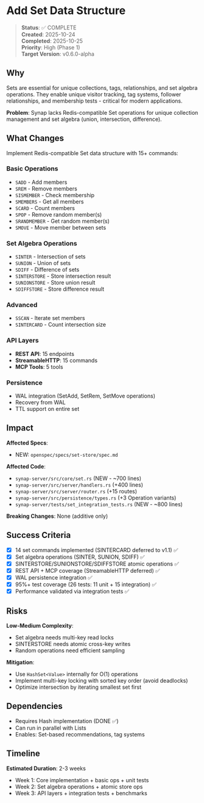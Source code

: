 # Add Set Data Structure

> **Status**: ✅ COMPLETE  
> **Created**: 2025-10-24  
> **Completed**: 2025-10-25  
> **Priority**: High (Phase 1)  
> **Target Version**: v0.6.0-alpha

## Why

Sets are essential for unique collections, tags, relationships, and set algebra operations. They enable unique visitor tracking, tag systems, follower relationships, and membership tests - critical for modern applications.

**Problem**: Synap lacks Redis-compatible Set operations for unique collection management and set algebra (union, intersection, difference).

## What Changes

Implement Redis-compatible Set data structure with 15+ commands:

### Basic Operations
- `SADD` - Add members
- `SREM` - Remove members
- `SISMEMBER` - Check membership
- `SMEMBERS` - Get all members
- `SCARD` - Count members
- `SPOP` - Remove random member(s)
- `SRANDMEMBER` - Get random member(s)
- `SMOVE` - Move member between sets

### Set Algebra Operations
- `SINTER` - Intersection of sets
- `SUNION` - Union of sets
- `SDIFF` - Difference of sets
- `SINTERSTORE` - Store intersection result
- `SUNIONSTORE` - Store union result
- `SDIFFSTORE` - Store difference result

### Advanced
- `SSCAN` - Iterate set members
- `SINTERCARD` - Count intersection size

### API Layers
- **REST API**: 15 endpoints
- **StreamableHTTP**: 15 commands
- **MCP Tools**: 5 tools

### Persistence
- WAL integration (SetAdd, SetRem, SetMove operations)
- Recovery from WAL
- TTL support on entire set

## Impact

**Affected Specs**:
- NEW: `openspec/specs/set-store/spec.md`

**Affected Code**:
- `synap-server/src/core/set.rs` (NEW - ~700 lines)
- `synap-server/src/server/handlers.rs` (+400 lines)
- `synap-server/src/server/router.rs` (+15 routes)
- `synap-server/src/persistence/types.rs` (+3 Operation variants)
- `synap-server/tests/set_integration_tests.rs` (NEW - ~800 lines)

**Breaking Changes**: None (additive only)

## Success Criteria

- [x] 14 set commands implemented (SINTERCARD deferred to v1.1) ✅
- [x] Set algebra operations (SINTER, SUNION, SDIFF) ✅
- [x] SINTERSTORE/SUNIONSTORE/SDIFFSTORE atomic operations ✅
- [x] REST API + MCP coverage (StreamableHTTP deferred) ✅
- [x] WAL persistence integration ✅
- [x] 95%+ test coverage (26 tests: 11 unit + 15 integration) ✅
- [x] Performance validated via integration tests ✅

## Risks

**Low-Medium Complexity**:
- Set algebra needs multi-key read locks
- SINTERSTORE needs atomic cross-key writes
- Random operations need efficient sampling

**Mitigation**:
- Use `HashSet<Value>` internally for O(1) operations
- Implement multi-key locking with sorted key order (avoid deadlocks)
- Optimize intersection by iterating smallest set first

## Dependencies

- Requires Hash implementation (DONE ✅)
- Can run in parallel with Lists
- Enables: Set-based recommendations, tag systems

## Timeline

**Estimated Duration**: 2-3 weeks

- Week 1: Core implementation + basic ops + unit tests
- Week 2: Set algebra operations + atomic store ops
- Week 3: API layers + integration tests + benchmarks

